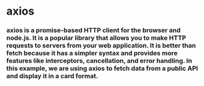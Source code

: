 # axios

### axios is a promise-based HTTP client for the browser and node.js. It is a popular library that allows you to make HTTP requests to servers from your web application. It is better than fetch because it has a simpler syntax and provides more features like interceptors, cancellation, and error handling. In this example, we are using axios to fetch data from a public API and display it in a card format.
